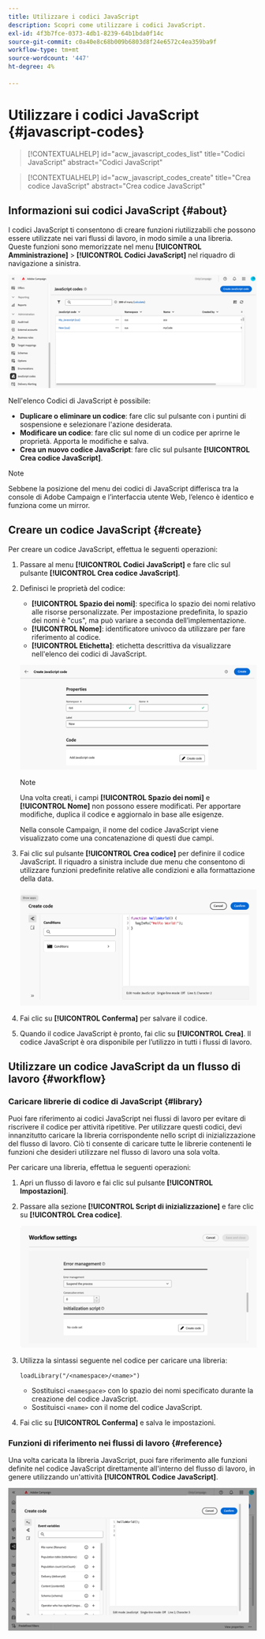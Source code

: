 ```yaml
---
title: Utilizzare i codici JavaScript
description: Scopri come utilizzare i codici JavaScript.
exl-id: 4f3b7fce-0373-4db1-8239-64b1bda0f14c
source-git-commit: c0a40e8c68b009b6803d8f24e6572c4ea359ba9f
workflow-type: tm+mt
source-wordcount: '447'
ht-degree: 4%

---
```


# Utilizzare i codici JavaScript {#javascript-codes}

>[!CONTEXTUALHELP]
>id="acw_javascript_codes_list"
>title="Codici JavaScript"
>abstract="Codici JavaScript"

>[!CONTEXTUALHELP]
>id="acw_javascript_codes_create"
>title="Crea codice JavaScript"
>abstract="Crea codice JavaScript"

## Informazioni sui codici JavaScript {#about}

I codici JavaScript ti consentono di creare funzioni riutilizzabili che possono essere utilizzate nei vari flussi di lavoro, in modo simile a una libreria. Queste funzioni sono memorizzate nel menu **[!UICONTROL Amministrazione]** > **[!UICONTROL Codici JavaScript]** nel riquadro di navigazione a sinistra.

![](assets/javascript-list.png)

Nell&#39;elenco Codici di JavaScript è possibile:

* **Duplicare o eliminare un codice**: fare clic sul pulsante con i puntini di sospensione e selezionare l&#39;azione desiderata.
* **Modificare un codice**: fare clic sul nome di un codice per aprirne le proprietà. Apporta le modifiche e salva.
* **Crea un nuovo codice JavaScript**: fare clic sul pulsante **[!UICONTROL Crea codice JavaScript]**.

>[!NOTE]
>
>Sebbene la posizione del menu dei codici di JavaScript differisca tra la console di Adobe Campaign e l’interfaccia utente Web, l’elenco è identico e funziona come un mirror.

## Creare un codice JavaScript {#create}

Per creare un codice JavaScript, effettua le seguenti operazioni:

1. Passare al menu **[!UICONTROL Codici JavaScript]** e fare clic sul pulsante **[!UICONTROL Crea codice JavaScript]**.

1. Definisci le proprietà del codice:

   * **[!UICONTROL Spazio dei nomi]**: specifica lo spazio dei nomi relativo alle risorse personalizzate. Per impostazione predefinita, lo spazio dei nomi è &quot;cus&quot;, ma può variare a seconda dell’implementazione.
   * **[!UICONTROL Nome]**: identificatore univoco da utilizzare per fare riferimento al codice.
   * **[!UICONTROL Etichetta]**: etichetta descrittiva da visualizzare nell&#39;elenco dei codici di JavaScript.

   ![](assets/javascript-create.png)

   >[!NOTE]
   >
   >Una volta creati, i campi **[!UICONTROL Spazio dei nomi]** e **[!UICONTROL Nome]** non possono essere modificati. Per apportare modifiche, duplica il codice e aggiornalo in base alle esigenze.
   >
   >Nella console Campaign, il nome del codice JavaScript viene visualizzato come una concatenazione di questi due campi.

1. Fai clic sul pulsante **[!UICONTROL Crea codice]** per definire il codice JavaScript. Il riquadro a sinistra include due menu che consentono di utilizzare funzioni predefinite relative alle condizioni e alla formattazione della data.

   ![](assets/javascript-code.png)

1. Fai clic su **[!UICONTROL Conferma]** per salvare il codice.

1. Quando il codice JavaScript è pronto, fai clic su **[!UICONTROL Crea]**.  Il codice JavaScript è ora disponibile per l’utilizzo in tutti i flussi di lavoro.

## Utilizzare un codice JavaScript da un flusso di lavoro {#workflow}

### Caricare librerie di codice di JavaScript {#library}

Puoi fare riferimento ai codici JavaScript nei flussi di lavoro per evitare di riscrivere il codice per attività ripetitive. Per utilizzare questi codici, devi innanzitutto caricare la libreria corrispondente nello script di inizializzazione del flusso di lavoro. Ciò ti consente di caricare tutte le librerie contenenti le funzioni che desideri utilizzare nel flusso di lavoro una sola volta.

Per caricare una libreria, effettua le seguenti operazioni:

1. Apri un flusso di lavoro e fai clic sul pulsante **[!UICONTROL Impostazioni]**.
1. Passare alla sezione **[!UICONTROL Script di inizializzazione]** e fare clic su **[!UICONTROL Crea codice]**.

   ![](assets/javascript-initialization.png)

1. Utilizza la sintassi seguente nel codice per caricare una libreria:

   ```
   loadLibrary("/<namespace>/<name>")
   ```

   * Sostituisci `<namespace>` con lo spazio dei nomi specificato durante la creazione del codice JavaScript.
   * Sostituisci `<name>` con il nome del codice JavaScript.

1. Fai clic su **[!UICONTROL Conferma]** e salva le impostazioni.

### Funzioni di riferimento nei flussi di lavoro {#reference}

Una volta caricata la libreria JavaScript, puoi fare riferimento alle funzioni definite nel codice JavaScript direttamente all&#39;interno del flusso di lavoro, in genere utilizzando un&#39;attività **[!UICONTROL Codice JavaScript]**.

![](assets/javascript-function.png)
